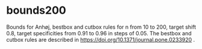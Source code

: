 # bounds200
Bounds for Anhøj, bestbox and cutbox rules for n from 10 to 200, target shift 0.8, target specificities from 0.91 to 0.96 in steps of 0.05. The bestbox and cutbox rules are described in https://doi.org/10.1371/journal.pone.0233920 . 
